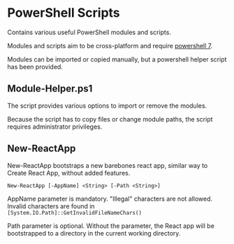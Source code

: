 # PowerShell Scripts

Contains various useful PowerShell modules and scripts.

Modules and scripts aim to be cross-platform and require [powershell 7](https://github.com/PowerShell/PowerShell).

Modules can be imported or copied manually, but a powershell helper script has been provided.

## Module-Helper.ps1

The script provides various options to import or remove the modules.

Because the script has to copy files or change module paths, the script requires administrator privileges.

## New-ReactApp

New-ReactApp bootstraps a new barebones react app, similar way to Create React App, without added features.

`New-ReactApp
    [-AppName] <String>
    [-Path <String>]`

AppName parameter is mandatory. "Illegal" characters are not allowed. Invalid characters are found in `[System.IO.Path]::GetInvalidFileNameChars()`

Path parameter is optional. Without the parameter, the React app will be bootstrapped to a directory in the current working directory.